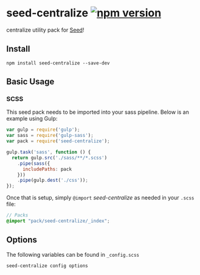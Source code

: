 # seed-centralize [![npm version](https://badge.fury.io/js/seed-centralize.svg)](https://badge.fury.io/js/seed-centralize)

centralize utility pack for [Seed](https://github.com/helpscout/seed)!

## Install
```
npm install seed-centralize --save-dev
```


## Basic Usage

### SCSS
This seed pack needs to be imported into your sass pipeline. Below is an example using Gulp:


```javascript
var gulp = require('gulp');
var sass = require('gulp-sass');
var pack = require('seed-centralize');

gulp.task('sass', function () {
  return gulp.src('./sass/**/*.scss')
    .pipe(sass({
      includePaths: pack
    }))
    .pipe(gulp.dest('./css'));
});
```

Once that is setup, simply `@import` *seed-centralize* as needed in your `.scss` file:

```scss
// Packs
@import "pack/seed-centralize/_index";
```

## Options

The following variables can be found in `_config.scss`

```scss
seed-centralize config options
```
